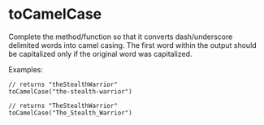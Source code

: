 toCamelCase
=

Complete the method/function so that it converts dash/underscore delimited words into camel casing. The first word within the output should be capitalized only if the original word was capitalized.

Examples:
```
// returns "theStealthWarrior"
toCamelCase("the-stealth-warrior") 

// returns "TheStealthWarrior"
toCamelCase("The_Stealth_Warrior")
```
